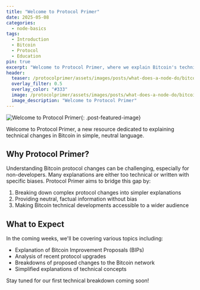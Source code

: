 ```yaml
---
title: "Welcome to Protocol Primer"
date: 2025-05-08
categories:
  - node-basics
tags:
  - Introduction
  - Bitcoin
  - Protocol
  - Education
pin: true
excerpt: "Welcome to Protocol Primer, where we explain Bitcoin's technical changes in simple, neutral language."
header:
  teaser: /protocolprimer/assets/images/posts/what-does-a-node-do/bitcoin-nodes.png
  overlay_filter: 0.5
  overlay_color: "#333"
  image: /protocolprimer/assets/images/posts/what-does-a-node-do/bitcoin-nodes.png
  image_description: "Welcome to Protocol Primer"
---
```


![Welcome to Protocol Primer](/protocolprimer/assets/images/posts/what-does-a-node-do/bitcoin-nodes.png){: .post-featured-image}

Welcome to Protocol Primer, a new resource dedicated to explaining technical changes in Bitcoin in simple, neutral language.

## Why Protocol Primer?

Understanding Bitcoin protocol changes can be challenging, especially for non-developers. Many explanations are either too technical or written with specific biases. Protocol Primer aims to bridge this gap by:

1. Breaking down complex protocol changes into simpler explanations
2. Providing neutral, factual information without bias
3. Making Bitcoin technical developments accessible to a wider audience

## What to Expect

In the coming weeks, we'll be covering various topics including:

- Explanation of Bitcoin Improvement Proposals (BIPs)
- Analysis of recent protocol upgrades
- Breakdowns of proposed changes to the Bitcoin network
- Simplified explanations of technical concepts

Stay tuned for our first technical breakdown coming soon! 